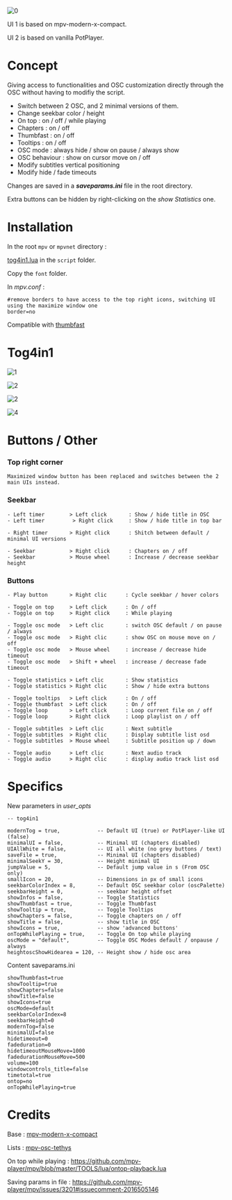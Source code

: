 
![0](https://github.com/zTnR/mpv-osc-tog4in1/blob/main/preview/Preview0.jpg)

UI 1 is based on mpv-modern-x-compact.

UI 2 is based on vanilla PotPlayer.

# Concept

Giving access to functionalities and OSC customization directly through the OSC without having to modifiy the script.

- Switch between 2 OSC, and 2 minimal versions of them.
- Change seekbar color / height
- On top : on / off / while playing
- Chapters : on / off
- Thumbfast : on / off
- Tooltips : on / off
- OSC mode : always hide / show on pause / always show
- OSC behaviour : show on cursor move on / off
- Modify subtitles vertical positioning
- Modify hide / fade timeouts

Changes are saved in a **_saveparams.ini_** file in the root directory.

Extra buttons can be hidden by right-clicking on the _show Statistics_ one.

# Installation

In the root ```mpv``` or ```mpvnet``` directory :

[tog4in1.lua](https://github.com/zTnR/mpv-osc-tog4in1/blob/main/tog4in1.lua) in the ```script``` folder.

Copy the ```font``` folder.

In _mpv.conf_ : 
```
#remove borders to have access to the top right icons, switching UI using the maximize window one
border=no
```

Compatible with [thumbfast](https://github.com/po5/thumbfast)

# Tog4in1

![1](https://github.com/zTnR/mpv-osc-tog4in1/blob/main/preview/Preview1.png)

![2](https://github.com/zTnR/mpv-osc-tog4in1/blob/main/preview/Preview2.png)

![2](https://github.com/zTnR/mpv-osc-tog4in1/blob/main/preview/Preview3.png)

![4](https://github.com/zTnR/mpv-osc-tog4in1/blob/main/preview/Preview4.png)

# Buttons / Other

### Top right corner

```
Maximized window button has been replaced and switches between the 2 main UIs instead.
```

### Seekbar

```
- Left timer        > Left click       : Show / hide title in OSC
- Left timer         > Right click     : Show / hide title in top bar

- Right timer       > Right click      : Shitch between default / minimal UI versions

- Seekbar           > Right click      : Chapters on / off
- Seekbar           > Mouse wheel      : Increase / decrease seekbar height
```

### Buttons

```
- Play button       > Right clic      : Cycle seekbar / hover colors

- Toggle on top     > Left click      : On / off
- Toggle on top     > Right click     : While playing

- Toggle osc mode   > Left clic       : switch OSC default / on pause / always
- Toggle osc mode   > Right clic      : show OSC on mouse move on / off
- Toggle osc mode   > Mouse wheel     : increase / decrease hide timeout
- Toggle osc mode   > Shift + wheel   : increase / decrease fade timeout

- Toggle statistics > Left clic       : Show statistics
- Toggle statistics > Right clic      : Show / hide extra buttons

- Toggle tooltips   > Left click      : On / off
- Toggle thumbfast  > Left click      : On / off
- Toggle loop       > Left click      : Loop current file on / off
- Toggle loop       > Right click     : Loop playlist on / off

- Toggle subtitles  > Left clic       : Next subtitle
- Toggle subtitles  > Right clic      : Display subtitle list osd
- Toggle subtitles  > Mouse wheel     : Subtitle position up / down

- Toggle audio      > Left clic       : Next audio track
- Toggle audio      > Right clic      : display audio track list osd
```

# Specifics

New parameters in _user_opts_

```
-- tog4in1

modernTog = true,            -- Default UI (true) or PotPlayer-like UI (false)
minimalUI = false,           -- Minimal UI (chapters disabled)
UIAllWhite = false,          -- UI all white (no grey buttons / text)
saveFile = true,             -- Minimal UI (chapters disabled)
minimalSeekY = 30,           -- Height minimal UI
jumpValue = 5,               -- Default jump value in s (From OSC only)
smallIcon = 20,              -- Dimensions in px of small icons
seekbarColorIndex = 8,       -- Default OSC seekbar color (oscPalette)
seekbarHeight = 0,           -- seekbar height offset
showInfos = false,           -- Toggle Statistics
showThumbfast = true,        -- Toggle Thumbfast
showTooltip = true,          -- Toggle Tooltips 
showChapters = false,        -- Toggle chapters on / off
showTitle = false,           -- show title in OSC
showIcons = true,            -- show 'advanced buttons'
onTopWhilePlaying = true,    -- Toggle On top while playing
oscMode = "default",         -- Toggle OSC Modes default / onpause / always
heightoscShowHidearea = 120, -- Height show / hide osc area
```

Content saveparams.ini
```
showThumbfast=true
showTooltip=true
showChapters=false
showTitle=false
showIcons=true
oscMode=default
seekbarColorIndex=8
seekbarHeight=0
modernTog=false
minimalUI=false
hidetimeout=0
fadeduration=0
hidetimeoutMouseMove=1000
fadedurationMouseMove=500
volume=100
windowcontrols_title=false
timetotal=true
ontop=no
onTopWhilePlaying=true
```


# Credits

Base : [mpv-modern-x-compact](https://github.com/1-minute-to-midnight/mpv-modern-x-compact)

Lists : [mpv-osc-tethys](https://github.com/Zren/mpv-osc-tethys)

On top while playing : https://github.com/mpv-player/mpv/blob/master/TOOLS/lua/ontop-playback.lua

Saving params in file : https://github.com/mpv-player/mpv/issues/3201#issuecomment-2016505146


